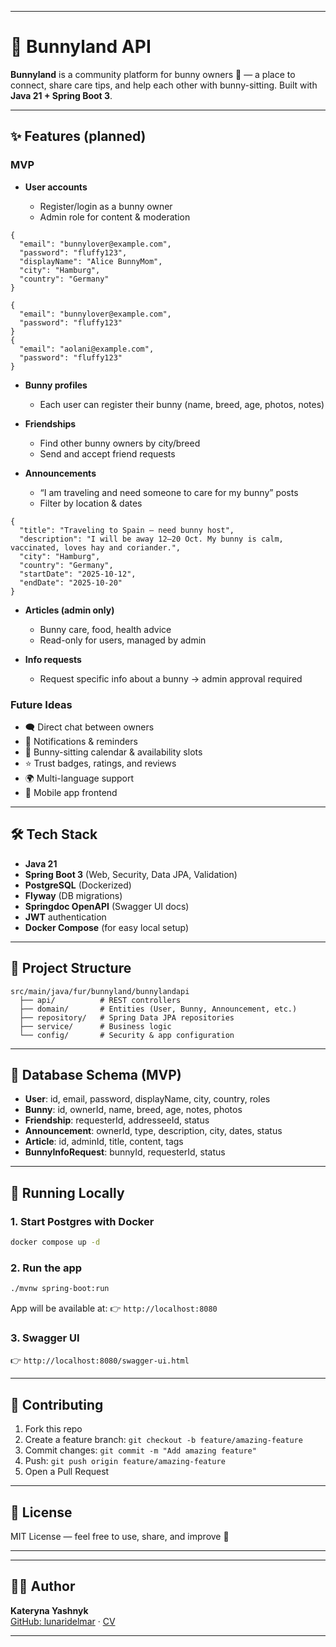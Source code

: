 
---

# 🐇 Bunnyland API

**Bunnyland** is a community platform for bunny owners 🐰 — a place to connect, share care tips, and help each other with bunny-sitting.
Built with **Java 21 + Spring Boot 3**.

---

## ✨ Features (planned)

### MVP

* **User accounts**

    * Register/login as a bunny owner
    * Admin role for content & moderation

```
{
  "email": "bunnylover@example.com",
  "password": "fluffy123",
  "displayName": "Alice BunnyMom",
  "city": "Hamburg",
  "country": "Germany"
}

```

```
{
  "email": "bunnylover@example.com",
  "password": "fluffy123"
}
{
  "email": "aolani@example.com",
  "password": "fluffy123"
}
```

* **Bunny profiles**

    * Each user can register their bunny (name, breed, age, photos, notes)

* **Friendships**

    * Find other bunny owners by city/breed
    * Send and accept friend requests

* **Announcements**

    * “I am traveling and need someone to care for my bunny” posts
    * Filter by location & dates

```
{
  "title": "Traveling to Spain — need bunny host",
  "description": "I will be away 12–20 Oct. My bunny is calm, vaccinated, loves hay and coriander.",
  "city": "Hamburg",
  "country": "Germany",
  "startDate": "2025-10-12",
  "endDate": "2025-10-20"
}
```

* **Articles (admin only)**

    * Bunny care, food, health advice
    * Read-only for users, managed by admin

* **Info requests**

    * Request specific info about a bunny → admin approval required

### Future Ideas

* 🗨️ Direct chat between owners
* 🔔 Notifications & reminders
* 🐰 Bunny-sitting calendar & availability slots
* ⭐ Trust badges, ratings, and reviews
* 🌍 Multi-language support
* 📱 Mobile app frontend

---

## 🛠️ Tech Stack

* **Java 21**
* **Spring Boot 3** (Web, Security, Data JPA, Validation)
* **PostgreSQL** (Dockerized)
* **Flyway** (DB migrations)
* **Springdoc OpenAPI** (Swagger UI docs)
* **JWT** authentication
* **Docker Compose** (for easy local setup)

---

## 📂 Project Structure

```
src/main/java/fur/bunnyland/bunnylandapi
  ├── api/          # REST controllers
  ├── domain/       # Entities (User, Bunny, Announcement, etc.)
  ├── repository/   # Spring Data JPA repositories
  ├── service/      # Business logic
  └── config/       # Security & app configuration
```

---

## 🐇 Database Schema (MVP)

* **User**: id, email, password, displayName, city, country, roles
* **Bunny**: id, ownerId, name, breed, age, notes, photos
* **Friendship**: requesterId, addresseeId, status
* **Announcement**: ownerId, type, description, city, dates, status
* **Article**: id, adminId, title, content, tags
* **BunnyInfoRequest**: bunnyId, requesterId, status

---

## 🚀 Running Locally

### 1. Start Postgres with Docker

```bash
docker compose up -d
```

### 2. Run the app

```bash
./mvnw spring-boot:run
```

App will be available at:
👉 `http://localhost:8080`

### 3. Swagger UI

👉 `http://localhost:8080/swagger-ui.html`

---

## 🤝 Contributing

1. Fork this repo
2. Create a feature branch: `git checkout -b feature/amazing-feature`
3. Commit changes: `git commit -m "Add amazing feature"`
4. Push: `git push origin feature/amazing-feature`
5. Open a Pull Request

---

## 📜 License

MIT License — feel free to use, share, and improve 🐰

---

---

## 👩‍💻 Author

**Kateryna Yashnyk**  
[GitHub: lunaridelmar](https://github.com/lunaridelmar) · [CV](CV.md)

---